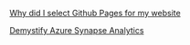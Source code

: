 [Why did I select Github Pages for my website](./githubpages.md)

[Demystify Azure Synapse Analytics](./demystify-synapse-analytics.md)
